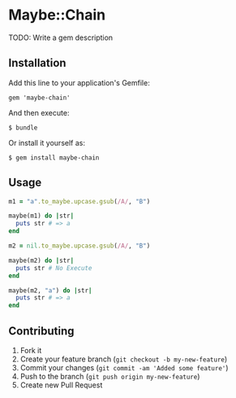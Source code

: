 # Maybe::Chain

TODO: Write a gem description

## Installation

Add this line to your application's Gemfile:

    gem 'maybe-chain'

And then execute:

    $ bundle

Or install it yourself as:

    $ gem install maybe-chain

## Usage

```ruby
m1 = "a".to_maybe.upcase.gsub(/A/, "B")

maybe(m1) do |str|
  puts str # => a
end

m2 = nil.to_maybe.upcase.gsub(/A/, "B")

maybe(m2) do |str|
  puts str # No Execute
end

maybe(m2, "a") do |str|
  puts str # => a
end
```

## Contributing

1. Fork it
2. Create your feature branch (`git checkout -b my-new-feature`)
3. Commit your changes (`git commit -am 'Added some feature'`)
4. Push to the branch (`git push origin my-new-feature`)
5. Create new Pull Request
